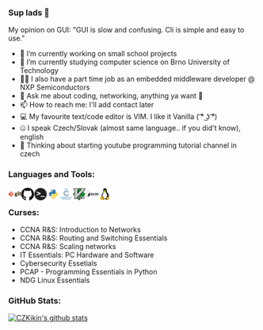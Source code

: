 ### Sup lads 👋
My opinion on GUI: "GUI is slow and confusing. Cli is simple and easy to use."
<!--
**CZKikin/CZKikin** is a ✨ _special_ ✨ repository because its `README.md` (this file) appears on your GitHub profile. --->

- 🔭 I’m currently working on small school projects
- 🤔 I’m currently studying computer science on Brno University of Technology
- 👨‍💻 I also have a part time job as an embedded middleware developer @ NXP Semiconductors 
- 💬 Ask me about coding, networking, anything ya want 🤘
- 📫 How to reach me: I'll add contact later
- 💻 My favourite text/code editor is VIM. I like it Vanilla ( ͡° ͜ʖ ͡°)
- 🤐 I speak Czech/Slovak (almost same language.. if you did't know), english
- 💭 Thinking about starting youtube programming tutorial channel in czech

### Languages and Tools:

<img align="left" alt="Git" width="26px" src="https://raw.githubusercontent.com/github/explore/80688e429a7d4ef2fca1e82350fe8e3517d3494d/topics/git/git.png" />
<img align="left" alt="GitHub" width="26px" src="https://raw.githubusercontent.com/github/explore/78df643247d429f6cc873026c0622819ad797942/topics/github/github.png" />
<img align="left" alt="Terminal" width="26px" src="https://raw.githubusercontent.com/github/explore/80688e429a7d4ef2fca1e82350fe8e3517d3494d/topics/terminal/terminal.png" />
<img align="left" alt="Python" width="26px" src="https://raw.githubusercontent.com/github/explore/80688e429a7d4ef2fca1e82350fe8e3517d3494d/topics/python/python.png" />
<img align="left" alt="C" width="26px" src="https://raw.githubusercontent.com/github/explore/80688e429a7d4ef2fca1e82350fe8e3517d3494d/topics/c/c.png" />
<img align="left" alt="Vim" width="26px" src="https://raw.githubusercontent.com/github/explore/80688e429a7d4ef2fca1e82350fe8e3517d3494d/topics/vim/vim.png" />
<img align="left" alt="Bash" width="26px" src="https://raw.githubusercontent.com/github/explore/80688e429a7d4ef2fca1e82350fe8e3517d3494d/topics/bash/bash.png" />
<img align="left" alt="Linux" width="26px" src="https://raw.githubusercontent.com/github/explore/80688e429a7d4ef2fca1e82350fe8e3517d3494d/topics/linux/linux.png" />
<br>

### Curses:
- CCNA R&S: Introduction to Networks
- CCNA R&S: Routing and Switching Essentials
- CCNA R&S: Scaling networks
- IT Essentials: PC Hardware and Software
- Cybersecurity Essetials
- PCAP - Programming Essentials in Python
- NDG Linux Essentials

### GitHub Stats:
[![CZKikin's github stats](https://github-readme-stats.vercel.app/api?username=CZKikin&show_icons=true&hide_border=true)](https://github.com/CZKikin/github-readme-stats)
